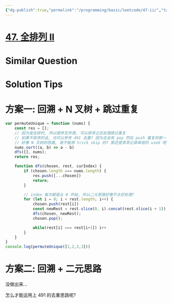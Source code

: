 ```yaml
---
{"dg-publish":true,"permalink":"/programming/basic/leetcode/47-ii/","tags":["leetcode/backtracking/permutation","leetcode/skip-dup"]}
---
```



# [47. 全排列 II](https://leetcode.cn/problems/permutations-ii/)

# Similar Question

# Solution Tips

# 方案一: 回溯 + N 叉树 + 跳过重复

```js
var permuteUnique = function (nums) {
    const res = [];
    // 因为是全排列, 所以顺序无所谓, 可以排序之后处理跳过重复
    // 如果不排序的话, 也可以参考 491 去重? 因为总会有 pop 然后 push 重复的那一刻, skip 即可跳过重复
    // 好像 N 叉树的思路, 是不能用 trick skip 的? 那还是乖乖记录单层的 used 吧
    nums.sort((a, b) => a - b)
    dfs([], nums);
    return res;

    function dfs(chosen, rest, curIndex) {
        if (chosen.length === nums.length) {
            res.push([...chosen])
            return;
        }

        // index 每次都是从 0 开始, 所以二元思路好像不太好处理?
        for (let i = 0; i < rest.length; i++) {
            chosen.push(rest[i])
            const newRest = rest.slice(0, i).concat(rest.slice(i + 1));
            dfs(chosen, newRest);
            chosen.pop();

            while(rest[i] === rest[i+1]) i++
        }
    }
}
console.log(permuteUnique([1,2,3,3]))
```

# 方案二: 回溯 + 二元思路

没做出来...

怎么才能运用上 491 的去重思路呢?
